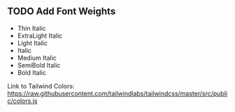 ## TODO Add Font Weights

- Thin Italic
- ExtraLight Italic
- Light Italic
- Italic
- Medium Italic
- SemiBold Italic
- Bold Italic

Link to Tailwind Colors: https://raw.githubusercontent.com/tailwindlabs/tailwindcss/master/src/public/colors.js
